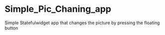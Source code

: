 # Simple_Pic_Chaning_app
Simple Statefulwidget app that changes the picture by pressing the floating button
